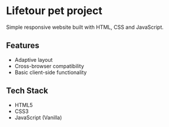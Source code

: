# Lifetour pet project

Simple responsive website built with HTML, CSS and JavaScript.

## Features

- Adaptive layout
- Cross-browser compatibility
- Basic client-side functionality

## Tech Stack

- HTML5
- CSS3
- JavaScript (Vanilla)
